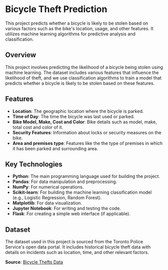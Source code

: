 # Bicycle Theft Prediction

This project predicts whether a bicycle is likely to be stolen based on various factors such as the bike's location, usage, and other features. It utilizes machine learning algorithms for predictive analysis and classification.

## Overview

This project involves predicting the likelihood of a bicycle being stolen using machine learning. The dataset includes various features that influence the likelihood of theft, and we use classification algorithms to train a model that predicts whether a bicycle is likely to be stolen based on these features.

## Features

- **Location**: The geographic location where the bicycle is parked.
- **Time of Day**: The time the bicycle was last used or parked.
- **Bike Model, Make, Cost and Color**: Bike details such as model, make, total cost and color of it.
- **Security Features**: Information about locks or security measures on the bike.
- **Area and premises type**: Features like the the type of premises in which it has been parked and surrounding area.

## Key Technologies

- **Python**: The main programming language used for building the project.
- **Pandas**: For data manipulation and preprocessing.
- **NumPy**: For numerical operations.
- **Scikit-learn**: For building the machine learning classification model (e.g., Logistic Regression, Random Forest).
- **Matplotlib**: For data visualization.
- **Jupyter Notebook**: For writing and testing the code.
- **Flask**: For creating a simple web interface (if applicable).


## Dataset
The dataset used in this project is sourced from the Toronto Police Service's open data portal. It includes historical bicycle theft data with details on incidents such as location, time, and other relevant factors.

**Source**: [Bicycle Thefts Data](https://data.torontopolice.on.ca/pages/bicycle-thefts)


